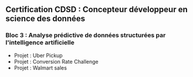 ## Certification CDSD : Concepteur développeur en science des données

  ### Bloc 3 : Analyse prédictive de données structurées par l'intelligence artificielle
  * Projet : Uber Pickup
  * Projet : Conversion Rate Challenge
  * Projet : Walmart sales
